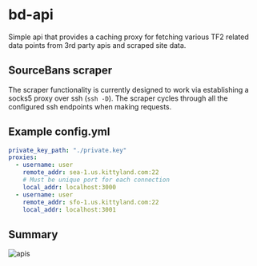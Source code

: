 # bd-api

Simple api that provides a caching proxy for fetching various TF2 related data points from 3rd party apis and scraped
site data.


## SourceBans scraper

The scraper functionality is currently designed to work via establishing a socks5 proxy over ssh (`ssh -D`). The scraper 
cycles through all the configured ssh endpoints when making requests.

## Example config.yml

```yaml
private_key_path: "./private.key"
proxies:
  - username: user
    remote_addr: sea-1.us.kittyland.com:22
    # Must be unique port for each connection
    local_addr: localhost:3000
  - username: user
    remote_addr: sfo-1.us.kittyland.com:22
    local_addr: localhost:3001
```

## Summary 

![apis](https://imgs.xkcd.com/comics/standards.png)
